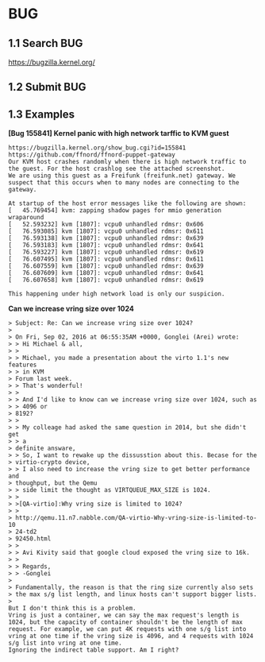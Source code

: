 # BUG #

## 1.1 Search BUG ##
https://bugzilla.kernel.org/

## 1.2 Submit BUG ##


## 1.3 Examples ##

**[Bug 155841] Kernel panic with high network tarffic to KVM guest**

	https://bugzilla.kernel.org/show_bug.cgi?id=155841
	https://github.com/ffnord/ffnord-puppet-gateway
	Our KVM host crashes randomly when there is high network traffic to the guest. For the host crashlog see the attached screenshot.
	We are using this guest as a Freifunk (freifunk.net) gateway. We suspect that this occurs when to many nodes are connecting to the gateway.
	
	At startup of the host error messages like the following are shown:
	[   45.769454] kvm: zapping shadow pages for mmio generation wraparound
	[   52.593232] kvm [1807]: vcpu0 unhandled rdmsr: 0x606
	[   76.593085] kvm [1807]: vcpu0 unhandled rdmsr: 0x611
	[   76.593138] kvm [1807]: vcpu0 unhandled rdmsr: 0x639
	[   76.593183] kvm [1807]: vcpu0 unhandled rdmsr: 0x641
	[   76.593227] kvm [1807]: vcpu0 unhandled rdmsr: 0x619
	[   76.607495] kvm [1807]: vcpu0 unhandled rdmsr: 0x611
	[   76.607559] kvm [1807]: vcpu0 unhandled rdmsr: 0x639
	[   76.607609] kvm [1807]: vcpu0 unhandled rdmsr: 0x641
	[   76.607658] kvm [1807]: vcpu0 unhandled rdmsr: 0x619
	
	This happening under high network load is only our suspicion.

**Can we increase vring size over 1024**

	> Subject: Re: Can we increase vring size over 1024?
	>
	> On Fri, Sep 02, 2016 at 06:55:35AM +0000, Gonglei (Arei) wrote:
	> > Hi Michael & all,
	> >
	> > Michael, you made a presentation about the virto 1.1's new features
	> > in KVM
	> Forum last week.
	> > That's wonderful!
	> >
	> > And I'd like to know can we increase vring size over 1024, such as
	> > 4096 or
	> 8192?
	> >
	> > My colleage had asked the same question in 2014, but she didn't get
	> > a
	> definite answare,
	> > So, I want to rewake up the dissusstion about this. Becase for the
	> virtio-crypto device,
	> > I also need to increase the vring size to get better performance and
	> thoughput, but the Qemu
	> > side limit the thought as VIRTQUEUE_MAX_SIZE is 1024.
	> >
	> >[QA-virtio]:Why vring size is limited to 1024?
	> >
	> http://qemu.11.n7.nabble.com/QA-virtio-Why-vring-size-is-limited-to-10
	> 24-td2
	> 92450.html
	> >
	> > Avi Kivity said that google cloud exposed the vring size to 16k.
	> >
	> > Regards,
	> > -Gonglei
	>
	> Fundamentally, the reason is that the ring size currently also sets
	> the max s/g list length, and linux hosts can't support bigger lists.
	>
	But I don't think this is a problem.
	Vring is just a container, we can say the max request's length is 1024, but the capacity of container shouldn't be the length of max request. For example, we can put 4K requests with one s/g list into vring at one time if the vring size is 4096, and 4 requests with 1024 s/g list into vring at one time.
	Ignoring the indirect table support. Am I right?
	
